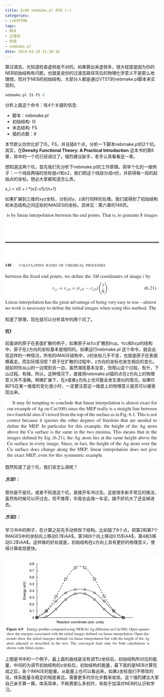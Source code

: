 ```yaml
---
title: Ex80 nebmake.pl 的坑（一）
categories: 
- LVASPTHW
tags: 
- NEB
- 过渡态
- 检查
- nebmake.pl
date: 2019-03-29 15:30:16
---
```


算过渡态，光知道检查虚频是不对的。如果算出来虚频多，很大程度是因为你的NEB初始结构有问题，也就是说你的过渡态路径背后的物理化学意义不是那么地理想。而对于NEB的初始结构，大部分人都是通过VTST的nebmake.pl脚本来实现的。

```fortran
nebmake.pl IS FS 8 
```

分析上面这个命令：有4个关键的信息:

* 脚本：nebmake.pl
* 初始结构: IS
* 末态结构: FS
* 插的点数：8

本节默认你优化好了IS，FS，并且插8个点，分析一下脚本nebmake.pl的2个坑。其实，在**Density Functional Theory: A Practical Introduction** 这本书的第6章，其中的一个坑已经讲过了。强烈建议新手，老手认真看看这一章。

想知道这两个坑，首先我们先分析下nebmake.pl的工作原理。简举个化的一维例子：一个线段两端的坐标是x1和x2，我们把这个线段分成n份，并获得每一段的起始点的坐标。想必大家都知道怎么弄。

x_i = x0 + i *(x2-x1)/(n+1)

如果扩展到三维的xyz坐标，分别对y、z进行同样的处理。我们就得到了初始结构和末态结构之间这些的IMAGES的坐标。具体见：第六章的148页。

![](ex80\ex80-1.JPG)



知道了原理，现在就可以分析其中的两个坑了。

#### 坑1

前面讲的原子在表面扩散的例子，如果原子从fcc扩散到hcp。fcc和hcp的结构中，原子在z方向的坐标基本是相同的。如果运行nebmake.pl 这个命令，就会出现这样的一种情况，所有的IMAGE结构中，z的坐标几乎不变，也就是原子在表面横着走。而实际情况呢？原子在扩散的过程中，z方向的坐标也发生相应的变化。就如同你从山的一边爬到另一边，虽然海拔基本没变，但爬山这个过程，有升，下山过程，有降。所以，这种情况下，直接用nebmake.pl插的点在z方向上的物理意义并不准确。稍微扩展下，在x或者y方向上也可能会发生类似的情况，如果IS和FS在某一维度的变化很小时，一定要注意这一维度上的物理意义是否可以被表现出来。

![](ex80\ex80-2.JPG)



既然知道了这个坑，我们该怎么填呢？

##### 方法1：

管你是不是坑，或者不知道这个坑，直接开车冲过去。这是很多新手常见的做法，虽然有时候可以开过去，但不推荐，毕竟也会溅一车泥，搞不好坑大了还会掉进去。

##### 方法2：

学习书中的例子，在计算之前先手动修改下结构。比如插了8个点，把第2和第7个IMAGES中的坐标向上移动0.1$\AA$。第3和6个向上移动0.15$\AA$，第4和5移动0.2$\AA$。这样做的好处就是，初始结构在z方向上具有更好的物理意义，使得计算收敛更快。

#### ![](ex80\ex80-3.JPG)

上图是书中的一个例子，最上面的曲线是没有调节z坐标后，初始结构所对应的能量，中间的为调节初始结构的z坐标后，初始结构的能量，最下面的是NEB计算完成之后，各个IMAGE的能量。从能量上也可以看出来，如果z坐标我们不修改的话，体系能量与稳定的相差甚远，需要更多的优化步数来收敛。这个强烈建议大家自己亲手算一算。体系简单，不耗费那么多机时，有助于加深对NEB的认识和学习。
